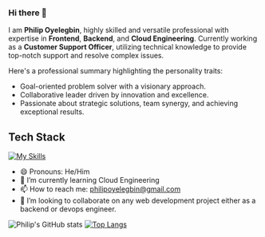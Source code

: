 ### Hi there 👋

I am **Philip Oyelegbin**, highly skilled and versatile professional with expertise in **Frontend**, **Backend**, and **Cloud Engineering**. Currently working as a **Customer Support Officer**, utilizing technical knowledge to provide top-notch support and resolve complex issues.

Here's a professional summary highlighting the personality traits:

- Goal-oriented problem solver with a visionary approach.
- Collaborative leader driven by innovation and excellence.
- Passionate about strategic solutions, team synergy, and achieving exceptional results.

## Tech Stack

[![My Skills](https://skillicons.dev/icons?i=html,css,sass,tailwind,js,typescript,react,redux,nodejs,express,nextjs,nestjs,prisma,mysql,mongodb,git,github,bash,linux,debian,vim,gcp,ansible,terraform,nginx,docker,kubernetes,&perline=8)](https://skillicons.dev)

<!-- - 🔭 I’m currently working backend and cloud projects. -->

- 😄 Pronouns: He/Him
- 🌱 I’m currently learning Cloud Engineering
- 📫 How to reach me: philipoyelegbin@gmail.com
- 👯 I’m looking to collaborate on any web development project either as a backend or devops engineer.

<!--
**PhilipOyelegbin/PhilipOyelegbin** is a ✨ _special_ ✨ repository because its `README.md` (this file) appears on your GitHub profile.

Here are some ideas to get you started:

- 🔭 I’m currently working on ...
- 🌱 I’m currently learning ...
- 👯 I’m looking to collaborate on ...
- 🤔 I’m looking for help with ...
- 💬 Ask me about ...
- 📫 How to reach me: ...
- 😄 Pronouns: ...
- ⚡ Fun fact: ...
-->

![Philip's GitHub stats](https://github-readme-stats.vercel.app/api?username=philipoyelegbin&show_icons=true&theme=cobalt)
[![Top Langs](https://github-readme-stats.vercel.app/api/top-langs/?username=anuraghazra&layout=compact)](https://github.com/philipoyelegbin/github-readme-stats)
